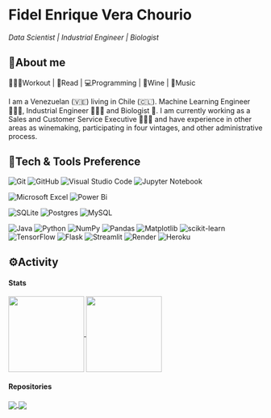# **Fidel Enrique Vera Chourio**
*Data Scientist | Industrial Engineer | Biologist*
## 📝**About me**
🏋🏽‍♂️Workout | 📖Read | 💻Programming | 🍷Wine | 🎵Music

I am a Venezuelan (🇻🇪) living in Chile (🇨🇱). Machine Learning Engineer 👨🏽‍💻, Industrial Engineer 👷🏽‍♂️ and Biologist 🧬. I am currently working as a Sales and Customer Service Executive 👨🏽‍💼 and have experience in other areas as winemaking, participating in four vintages, and other administrative process.

## 🔧**Tech & Tools Preference**
![Git](https://img.shields.io/badge/git-%23F05033.svg?style=for-the-badge&logo=git&logoColor=white)
![GitHub](https://img.shields.io/badge/github-%23121011.svg?style=for-the-badge&logo=github&logoColor=white)
![Visual Studio Code](https://img.shields.io/badge/Visual%20Studio%20Code-0078d7.svg?style=for-the-badge&logo=visual-studio-code&logoColor=white)
![Jupyter Notebook](https://img.shields.io/badge/jupyter-%23FA0F00.svg?style=for-the-badge&logo=jupyter&logoColor=white)

![Microsoft Excel](https://img.shields.io/badge/Microsoft_Excel-217346?style=for-the-badge&logo=microsoft-excel&logoColor=white)
![Power Bi](https://img.shields.io/badge/power_bi-F2C811?style=for-the-badge&logo=powerbi&logoColor=black)


![SQLite](https://img.shields.io/badge/sqlite-%2307405e.svg?style=for-the-badge&logo=sqlite&logoColor=white)
![Postgres](https://img.shields.io/badge/postgres-%23316192.svg?style=for-the-badge&logo=postgresql&logoColor=white)
![MySQL](https://img.shields.io/badge/mysql-%2300f.svg?style=for-the-badge&logo=mysql&logoColor=white)

![Java](https://img.shields.io/badge/java-%23ED8B00.svg?style=for-the-badge&logo=openjdk&logoColor=white)
![Python](https://img.shields.io/badge/python-3670A0?style=for-the-badge&logo=python&logoColor=ffdd54)
![NumPy](https://img.shields.io/badge/numpy-%23013243.svg?style=for-the-badge&logo=numpy&logoColor=white)
![Pandas](https://img.shields.io/badge/pandas-%23150458.svg?style=for-the-badge&logo=pandas&logoColor=white)
![Matplotlib](https://img.shields.io/badge/Matplotlib-%23ffffff.svg?style=for-the-badge&logo=Matplotlib&logoColor=black)
![scikit-learn](https://img.shields.io/badge/scikit--learn-%23F7931E.svg?style=for-the-badge&logo=scikit-learn&logoColor=white)
![TensorFlow](https://img.shields.io/badge/TensorFlow-%23FF6F00.svg?style=for-the-badge&logo=TensorFlow&logoColor=white)
![Flask](https://img.shields.io/badge/flask-%23000.svg?style=for-the-badge&logo=flask&logoColor=white)
![Streamlit](https://img.shields.io/badge/Streamlit-FF4B4B?style=for-the-badge&logo=Streamlit&logoColor=white)
![Render](https://img.shields.io/badge/Render-%46E3B7.svg?style=for-the-badge&logo=render&logoColor=white)
![Heroku](https://img.shields.io/badge/heroku-%23430098.svg?style=for-the-badge&logo=heroku&logoColor=white)

## ⚙️**Activity**
#### **Stats**

<a href="https://github.com/fevc08/fevc08">
  <img height=150 align="center" src="https://github-readme-stats.vercel.app/api?username=fevc08&hide=stars,issues&theme=dark" />
</a>
<a href="https://github.com/fevc08/fevc08">
  <img height=150 align="center" src="https://github-readme-stats.vercel.app/api/top-langs?username=fevc08&layout=compact&langs_count=8&theme=dark" />
</a>

#### **Repositories**

<a href="https://github.com/fevc08/fevc08">
  <img align="center" src="https://github-readme-stats.vercel.app/api/pin/?username=fevc08&repo=new_york_city_airbnb_eda&theme=dark" />
</a>
<a href="https://github.com/fevc08/fevc08">
  <img align="center" src="https://github-readme-stats.vercel.app/api/pin/?username=fevc08&repo=k-nearest_neighbors_project&theme=dark" />
</a>
